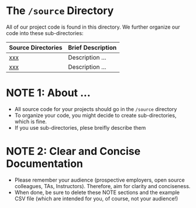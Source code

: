 # The `/source` Directory

All of our project code is found in this directory.  We further organize our code into 
these sub-directories: 

|Source Directories | Brief Description|
|---------------| -----------------|
|[xxx](./xxx) | Description ... 
|[xxx](./xxx) | Description ... 



# NOTE 1: About ... 
* All source code for your projects should go in the `/source` directory
* To organize your code, you might decide to create sub-directories, which is fine.
* If you use sub-directories, plese breifly describe them

# NOTE 2:  Clear and Concise Documentation
* Please remember your audience (prospective employers, open source colleagues, TAs, Instructors). Therefore, 
aim for clarity and conciseness.
* When done, be sure to delete these NOTE sections and the example CSV file (which are intended for you, of course, not your audience!)
